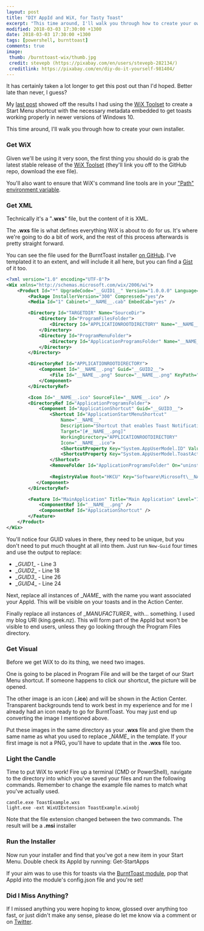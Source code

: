 ```yaml
---
layout: post
title: "DIY AppId and WiX, for Tasty Toast"
excerpt: "This time around, I'll walk you through how to create your own installer."
modified: 2018-03-03 17:30:00 +1300
date: 2018-03-03 17:30:00 +1300
tags: [powershell, burnttoast]
comments: true
image:
 thumb: /burnttoast-wix/thumb.jpg
 credit: stevepb (https://pixabay.com/en/users/stevepb-282134/)
 creditlink: https://pixabay.com/en/diy-do-it-yourself-981404/
---
```


It has certainly taken a lot longer to get this post out than I'd hoped. Better
late than never, I guess?

My [last post](https://king.geek.nz/2018/02/04/burnttoast-appid-installer/)
showed off the results I had using the [WiX Toolset](http://wixtoolset.org/) to
create a Start Menu shortcut with the necessary metadata embedded to get toasts
working properly in newer versions of Windows 10.

This time around, I'll walk you through how to create your own installer.

### Get WiX

Given we'll be using it very soon, the first thing you should do is grab the
latest stable release of the [WiX Toolset](http://wixtoolset.org/releases/)
(they'll link you off to the GitHub repo, download the exe file).

You'll also want to ensure that WiX's command line tools are in your ["Path"
environment variable](https://msdn.microsoft.com/en-us/library/gg513936.aspx).

### Get XML

Technically it's a "**.wxs**" file, but the content of it is XML.

The **.wxs** file is what defines everything WiX is about to do for us. It's where
we're going to do a bit of work, and the rest of this process afterwards is
pretty straight forward.

You can see the file used for the BurntToast installer [on
GitHub](https://github.com/Windos/BurntToast/blob/master/Installer/src/BurntToast.wxs).
I've templated it to an extent, and will include it all here, but you can find a
[Gist](https://gist.github.com/Windos/f01ff665adbd5bc46fcb9abcba22490c) of it
too.

```xml
<?xml version="1.0" encoding="UTF-8"?>
<Wix xmlns="http://schemas.microsoft.com/wix/2006/wi">
    <Product Id="*" UpgradeCode="__GUID1__" Version="1.0.0.0" Language="1033" Name="__NAME__" Manufacturer="__MANUFACTURER__">
        <Package InstallerVersion="300" Compressed="yes"/>
        <Media Id="1" Cabinet="__NAME__.cab" EmbedCab="yes" />

        <Directory Id="TARGETDIR" Name="SourceDir">
            <Directory Id="ProgramFilesFolder">
                <Directory Id="APPLICATIONROOTDIRECTORY" Name="__NAME__"/>
            </Directory>
            <Directory Id="ProgramMenuFolder">
                <Directory Id="ApplicationProgramsFolder" Name="__NAME__"/>
            </Directory>
        </Directory>

        <DirectoryRef Id="APPLICATIONROOTDIRECTORY">
            <Component Id="__NAME__.png" Guid="__GUID2__">
                <File Id="__NAME__.png" Source="__NAME__.png" KeyPath="yes" Checksum="yes"/>
            </Component>
        </DirectoryRef>

        <Icon Id="__NAME__.ico" SourceFile="__NAME__.ico" />
        <DirectoryRef Id="ApplicationProgramsFolder">
            <Component Id="ApplicationShortcut" Guid="__GUID3__">
                <Shortcut Id="ApplicationStartMenuShortcut" 
                    Name="__NAME__" 
                    Description="Shortcut that enables Toast Notifications"
                    Target="[#__NAME__.png]"
                    WorkingDirectory="APPLICATIONROOTDIRECTORY"
                    Icon="__NAME__.ico">
                    <ShortcutProperty Key="System.AppUserModel.ID" Value="__MANUFACTURER__!__NAME__" />
                    <ShortcutProperty Key="System.AppUserModel.ToastActivatorCLSID" Value="{__GUID4__}"></ShortcutProperty>
		        </Shortcut>
                <RemoveFolder Id="ApplicationProgramsFolder" On="uninstall"/>
		
                <RegistryValue Root="HKCU" Key="Software\Microsoft\__NAME__" Name="installed" Type="integer" Value="1" KeyPath="yes"/>
           </Component>
        </DirectoryRef>

        <Feature Id="MainApplication" Title="Main Application" Level="1">
            <ComponentRef Id="__NAME__.png" />
            <ComponentRef Id="ApplicationShortcut" />   
        </Feature>
    </Product>
</Wix>
```

You'll notice four GUID values in there, they need to be unique, but you don't
need to put much thought at all into them. Just run `New-Guid` four times and use
the output to replace:

* \__GUID1_\_ - Line 3
* \__GUID2_\_ - Line 18
* \__GUID3_\_ - Line 26
* \__GUID4_\_ - Line 24

Next, replace all instances of \__NAME_\_ with the name you want associated your
AppId. This will be visible on your toasts and in the Action Center.

Finally replace all instances of \__MANUFACTURER_\_ with… something. I used my
blog URI (king.geek.nz). This will form part of the AppId but won't be visible
to end users, unless they go looking through the Program Files directory.

### Get Visual

Before we get WiX to do its thing, we need two images.

One is going to be placed in Program File and will be the target of our Start
Menu shortcut. If someone happens to click our shortcut, the picture will be
opened.

The other image is an icon (**.ico**) and will be shown in the Action Center.
Transparent backgrounds tend to work best in my experience and for me I already
had an icon ready to go for BurntToast. You may just end up converting the image
I mentioned above.

Put these images in the same directory as your **.wxs** file and give them the same
name as what you used to replace \__NAME_\_ in the template. If your first image
is not a PNG, you'll have to update that in the **.wxs** file too.

### Light the Candle

Time to put WiX to work! Fire up a terminal (CMD or PowerShell), navigate to the
directory into which you've saved your files and run the following commands.
Remember to change the example file names to match what you've actually used.

```
candle.exe ToastExample.wxs
light.exe -ext WixUIExtension ToastExample.wixobj
```

Note that the file extension changed between the two commands. The result will
be a **.msi** installer

### Run the Installer

Now run your installer and find that you've got a new item in your Start Menu.
Double check its AppId by running: Get-StartApps

If your aim was to use this for toasts via the [BurntToast
module](https://www.powershellgallery.com/packages/BurntToast), pop that AppId
into the module's config.json file and you're set!

### Did I Miss Anything?

If I missed anything you were hoping to know, glossed over anything too fast, or
just didn't make any sense, please do let me know via a comment or on
[Twitter](https://twitter.com/WindosNZ).
